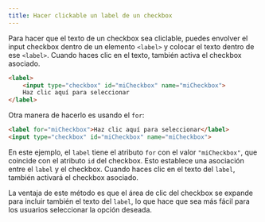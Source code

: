 ```yaml
---
title: Hacer clickable un label de un checkbox
---
```



Para hacer que el texto de un checkbox sea cliclable, puedes envolver el input checkbox dentro de un elemento `<label>` y colocar el texto dentro de ese `<label>`. Cuando haces clic en el texto, también activa el checkbox asociado.

```html
<label>
    <input type="checkbox" id="miCheckbox" name="miCheckbox">
    Haz clic aquí para seleccionar
</label>
```

Otra manera de hacerlo es usando el `for`:
```html
<label for="miCheckbox">Haz clic aquí para seleccionar</label>
<input type="checkbox" id="miCheckbox" name="miCheckbox">
```

En este ejemplo, el `label` tiene el atributo `for` con el valor `"miCheckbox"`, que coincide con el atributo `id` del checkbox. Esto establece una asociación entre el `label` y el checkbox. Cuando haces clic en el texto del `label`, también activará el checkbox asociado.

La ventaja de este método es que el área de clic del checkbox se expande para incluir también el texto del `label`, lo que hace que sea más fácil para los usuarios seleccionar la opción deseada.
